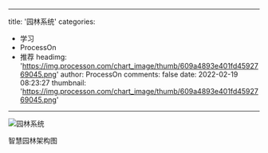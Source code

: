 
---
title: '园林系统'
categories: 
 - 学习
 - ProcessOn
 - 推荐
headimg: 'https://img.processon.com/chart_image/thumb/609a4893e401fd4592769045.png'
author: ProcessOn
comments: false
date: 2022-02-19 08:23:27
thumbnail: 'https://img.processon.com/chart_image/thumb/609a4893e401fd4592769045.png'
---

<div>   
<img class="thumb" alt="园林系统" src="https://img.processon.com/chart_image/thumb/609a4893e401fd4592769045.png" referrerpolicy="no-referrer">
<p>智慧园林架构图</p>  
</div>
            